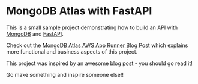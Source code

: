 # MongoDB Atlas with FastAPI

This is a small sample project demonstrating how to build an API with [MongoDB](https://developer.mongodb.com/) and [FastAPI](https://fastapi.tiangolo.com/).

Check out the [MongoDB Atlas AWS App Runner Blog Post](coming-soon) which explains more functional and business aspects of this project.

This project was inspired by an awesome [blog post](https://developer.mongodb.com/quickstart/python-quickstart-fastapi/) - you should go read it!

Go make something and inspire someone else!!
